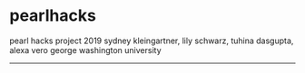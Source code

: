 # pearlhacks

pearl hacks project 2019
sydney kleingartner, lily schwarz, tuhina dasgupta, alexa vero
george washington university

---
